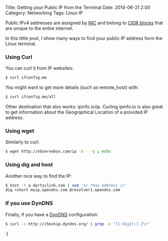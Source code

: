 Title: Getting your Public IP from the Terminal
Date: 2014-06-21 2:00
Category: Networking
Tags: Linux IP

Public IPv4 addresses are assigned by [NIC](https://en.wikipedia.org/?title=InterNIC) and belong to [CIDR blocks](https://en.wikipedia.org/wiki/Classless_Inter-Domain_Routing) that are unique to the entire internet. 

In this little post, I show many ways to find your public IP address form the Linux terminal. 

### Using Curl

You can curl it from IP websites:


```bash
$ curl ifconfig.me
```

You might want to get more details (such as remote_host) with:

```bash
$ curl ifconfig.me/all
```

Other destination that also works: ipinfo.io/ip. Curling ipinfo.io is also great to get information about the Geographical Location of a provided IP address.

### Using wget

Similarly to curl:

```bash
$ wget http://observebox.com/ip -O - -q ; echo
```

### Using dig and host

Another nice way to find the IP:

```bash
$ host -t a dartsclink.com | sed 's/.*has address //'
dig +short myip.opendns.com @resolver1.opendns.com
```

### If you use DynDNS

Finally, if you have a [DynDNS](http://dyn.com/dns/) configuration:

```bash
$ curl -s http://checkip.dyndns.org/ | grep -o "[[:digit:].]\+"
```

:)

